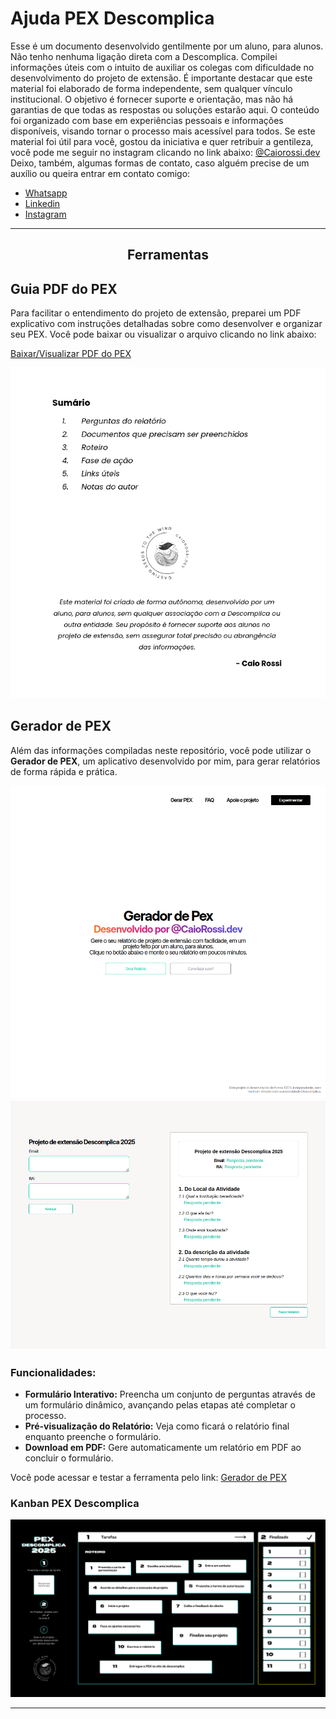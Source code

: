 <h1>Ajuda PEX Descomplica</h1>

<p>Esse é um documento desenvolvido gentilmente por um aluno, para alunos. Não tenho nenhuma ligação direta com a Descomplica. Compilei informações úteis com o intuito de auxiliar os colegas com dificuldade no desenvolvimento do projeto de extensão.
É importante destacar que este material foi elaborado de forma independente, sem qualquer vínculo institucional. O objetivo é fornecer suporte e orientação, mas não há garantias de que todas as respostas ou soluções estarão aqui.
O conteúdo foi organizado com base em experiências pessoais e informações disponíveis, visando tornar o processo mais acessível para todos.
Se este material foi útil para você, gostou da iniciativa e quer retribuir a gentileza, você pode me seguir no instagram clicando no link abaixo:
<a href="https://www.instagram.com/Caiorossi.dev" target="_blank">@Caiorossi.dev</a>
<br>
Deixo, também, algumas formas de contato, caso alguém precise de um auxílio ou queira entrar em contato comigo: 
<ul>
  <li><a href="https://wa.me/5553984158694" target="_blank">Whatsapp</a></li>
  <li><a href="https://www.linkedin.com/in/caio-rossi-dev/" target="_blank">Linkedin</a></li>
  <li><a href="https://www.instagram.com/caiorossi.dev" target="_blank">Instagram</a></li>
</ul>
</p>

<hr>

<div style="text-align: center;">
  <h2>Ferramentas</h2>
</div>
<h2>Guia PDF do PEX</h2>
<p>Para facilitar o entendimento do projeto de extensão, preparei um PDF explicativo com instruções detalhadas sobre como desenvolver e organizar seu PEX. Você pode baixar ou visualizar o arquivo clicando no link abaixo:</p>

<p><a href="https://github.com/Caiorossi00/Ajuda-PEX-Descomplica/blob/main/Aux%C3%ADlio%20PEX%20Descomplica%20-%20%40CaioRossi.dev%20.pdf" target="_blank">Baixar/Visualizar PDF do PEX</a></p>

<div style="text-align: center;">
  <img src="https://github.com/Caiorossi00/Ajuda-PEX-Descomplica/blob/main/PexPDF.png?raw=true" alt="Capa do PDF"/>
</div>

<h2>Gerador de PEX</h2>
<p>Além das informações compiladas neste repositório, você pode utilizar o <strong>Gerador de PEX</strong>, um aplicativo desenvolvido por mim, para gerar relatórios de forma rápida e prática.</p>

<img src="https://github.com/Caiorossi00/Ajuda-PEX-Descomplica/blob/main/GeradorDePex.png?raw=true" alt="Gerador de pex hero"/>
<img src="https://github.com/Caiorossi00/Ajuda-PEX-Descomplica/blob/main/GeradorDePex1.png?raw=true" alt="Display do relatório"/>

<h3>Funcionalidades:</h3>
<ul>
  <li><strong>Formulário Interativo:</strong> Preencha um conjunto de perguntas através de um formulário dinâmico, avançando pelas etapas até completar o processo.</li>
  <li><strong>Pré-visualização do Relatório:</strong> Veja como ficará o relatório final enquanto preenche o formulário.</li>
  <li><strong>Download em PDF:</strong> Gere automaticamente um relatório em PDF ao concluir o formulário.</li>
</ul>

<p>Você pode acessar e testar a ferramenta pelo link: 
<a href="https://geradordepex.vercel.app" target="_blank">Gerador de PEX</a></p>

<h3>Kanban PEX Descomplica</h3>
<img src="https://github.com/Caiorossi00/Ajuda-PEX-Descomplica/blob/main/Kanban%20PEX%20Descomplica%20-%20@CaioRossi.dev.png?raw=true" alt="Kanban PEX Descomplica"/>
<hr>
